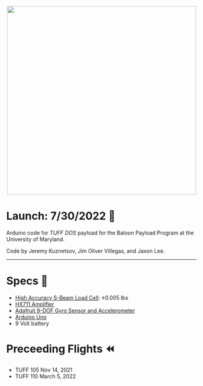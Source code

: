 <p align="center">
    <img src="https://user-images.githubusercontent.com/32310846/161163001-b1b6c3a0-91b8-45e9-89de-cac2818c7562.png"  width="500" />
</p>

# Launch: 7/30/2022 🎈
Arduino code for _TUFF DOS_ payload for the Baloon Payload Program at the University of Maryland.

Code by Jeremy Kuznetsov, Jim Oliver Villegas, and Jaxon Lee.

-------

# Specs 🔌
- [High Accuracy S-Beam Load Cell](https://www.omega.com/en-us/force-strain-measurement/load-cells/lc103b/p/LC103B-25): ±0.005 lbs
- [HX711 Amplifier](https://www.amazon.com/SparkFun-Load-Cell-Amplifier-HX711/dp/B079LVMC6X/ref=sr_1_1?crid=31PAXOZCNWVAN&keywords=sparkfun+hx711&qid=1648232977&sprefix=sparkfun+hx711%2Caps%2C80&sr=8-1)
- [Adafruit 9-DOF Gyro Sensor and Accelerometer](https://www.adafruit.com/product/2472)
- [Arduino Uno](https://store-usa.arduino.cc/products/arduino-uno-rev3)
- 9 Volt battery

# Preceeding Flights ⏪
- TUFF 105          Nov 14,     2021
- TUFF 110          March 5,    2022

